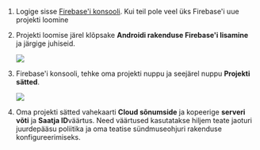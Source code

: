 

1. Logige sisse [Firebase'i konsooli](https://firebase.google.com/console/). Kui teil pole veel üks Firebase'i uue projekti loomine
2. Projekti loomise järel klõpsake **Androidi rakenduse Firebase'i lisamine** ja järgige juhiseid.

    ![](./media/notification-hubs-enable-firebase-cloud-messaging/notification-hubs-add-firebase-to-android-app.png)

3. Firebase'i konsooli, tehke oma projekti nuppu ja seejärel nuppu **Projekti sätted**.

    ![](./media/notification-hubs-enable-firebase-cloud-messaging/notification-hubs-firebase-console-project-settings.png)

4. Oma projekti sätted vahekaarti **Cloud sõnumside** ja kopeerige **serveri võti** ja **Saatja ID**väärtus.  Need väärtused kasutatakse hiljem teate jaoturi juurdepääsu poliitika ja oma teatise sündmuseohjuri rakenduse konfigureerimiseks.
  